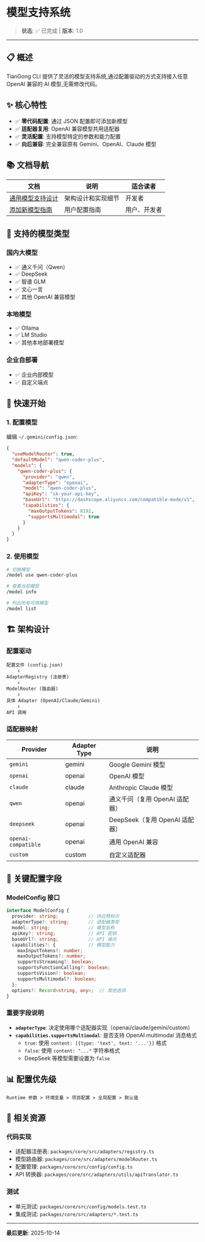 # 模型支持系统

> **状态**: ✅ 已完成 | **版本**: 1.0

---

## 📋 概述

TianGong CLI 提供了灵活的模型支持系统,通过配置驱动的方式支持接入任意 OpenAI 兼容的 AI 模型,无需修改代码。

## ✨ 核心特性

- ✅ **零代码配置**: 通过 JSON 配置即可添加新模型
- ✅ **适配器复用**: OpenAI 兼容模型共用适配器
- ✅ **灵活配置**: 支持模型特定的参数和能力配置
- ✅ **向后兼容**: 完全兼容原有 Gemini、OpenAI、Claude 模型

## 📚 文档导航

| 文档 | 说明 | 适合读者 |
|------|------|----------|
| [通用模型支持设计](./universal-model-support.md) | 架构设计和实现细节 | 开发者 |
| [添加新模型指南](./add-new-model-guide.md) | 用户配置指南 | 用户、开发者 |

## 🎯 支持的模型类型

### 国内大模型
- ✅ 通义千问（Qwen）
- ✅ DeepSeek
- ✅ 智谱 GLM
- ✅ 文心一言
- ✅ 其他 OpenAI 兼容模型

### 本地模型
- ✅ Ollama
- ✅ LM Studio
- ✅ 其他本地部署模型

### 企业自部署
- ✅ 企业内部模型
- ✅ 自定义端点

## 🚀 快速开始

### 1. 配置模型

编辑 `~/.gemini/config.json`:

```json
{
  "useModelRouter": true,
  "defaultModel": "qwen-coder-plus",
  "models": {
    "qwen-coder-plus": {
      "provider": "qwen",
      "adapterType": "openai",
      "model": "qwen-coder-plus",
      "apiKey": "sk-your-api-key",
      "baseUrl": "https://dashscope.aliyuncs.com/compatible-mode/v1",
      "capabilities": {
        "maxOutputTokens": 8192,
        "supportsMultimodal": true
      }
    }
  }
}
```

### 2. 使用模型

```bash
# 切换模型
/model use qwen-coder-plus

# 查看当前模型
/model info

# 列出所有可用模型
/model list
```

## 🏗️ 架构设计

### 配置驱动

```
配置文件 (config.json)
    ↓
AdapterRegistry (注册表)
    ↓
ModelRouter (路由器)
    ↓
具体 Adapter (OpenAI/Claude/Gemini)
    ↓
API 调用
```

### 适配器映射

| Provider | Adapter Type | 说明 |
|----------|--------------|------|
| `gemini` | gemini | Google Gemini 模型 |
| `openai` | openai | OpenAI 模型 |
| `claude` | claude | Anthropic Claude 模型 |
| `qwen` | openai | 通义千问（复用 OpenAI 适配器） |
| `deepseek` | openai | DeepSeek（复用 OpenAI 适配器） |
| `openai-compatible` | openai | 通用 OpenAI 兼容 |
| `custom` | custom | 自定义适配器 |

## 🔧 关键配置字段

### ModelConfig 接口

```typescript
interface ModelConfig {
  provider: string;           // 供应商标识
  adapterType?: string;       // 适配器类型
  model: string;              // 模型名称
  apiKey?: string;            // API 密钥
  baseUrl?: string;           // API 端点
  capabilities?: {            // 模型能力
    maxInputTokens?: number;
    maxOutputTokens?: number;
    supportsStreaming?: boolean;
    supportsFunctionCalling?: boolean;
    supportsVision?: boolean;
    supportsMultimodal?: boolean;
  };
  options?: Record<string, any>;  // 其他选项
}
```

### 重要字段说明

- **`adapterType`**: 决定使用哪个适配器实现（openai/claude/gemini/custom）
- **`capabilities.supportsMultimodal`**: 是否支持 OpenAI multimodal 消息格式
  - `true`: 使用 `content: [{type: 'text', text: '...'}]` 格式
  - `false`: 使用 `content: "..."` 字符串格式
  - DeepSeek 等模型需要设置为 `false`

## 📊 配置优先级

```
Runtime 参数 > 环境变量 > 项目配置 > 全局配置 > 默认值
```

## 🔗 相关资源

### 代码实现
- 适配器注册表: `packages/core/src/adapters/registry.ts`
- 模型路由器: `packages/core/src/adapters/modelRouter.ts`
- 配置管理: `packages/core/src/config/config.ts`
- API 转换器: `packages/core/src/adapters/utils/apiTranslator.ts`

### 测试
- 单元测试: `packages/core/src/config/models.test.ts`
- 集成测试: `packages/core/src/adapters/*.test.ts`

---

**最后更新**: 2025-10-14

